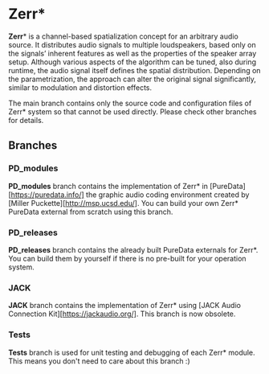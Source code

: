 # Zerr*

**Zerr*** is a channel-based spatialization concept for an arbitrary audio source. It distributes audio signals to multiple loudspeakers, based only on the signals’ inherent features as well as the properties of the speaker array setup. Although various aspects of the algorithm can be tuned, also during runtime, the audio signal itself defines the spatial distribution. Depending on the parametrization, the approach can alter the original signal significantly, similar to modulation and distortion effects.

The main branch contains only the source code and configuration files of Zerr* system so that cannot be used directly. Please check other branches for details.

## Branches

### PD_modules

**PD_modules** branch contains the implementation of Zerr* in [PureData][https://puredata.info/] the graphic audio coding environment created by [Miller Puckette][http://msp.ucsd.edu/]. You can build your own Zerr* PureData external from scratch using this branch.

### PD_releases

**PD_releases** branch contains the already built PureData externals for Zerr*. You can build them by yourself if there is no pre-built for your operation system.

### JACK

**JACK** branch contains the implementation of Zerr* using [JACK Audio Connection Kit][https://jackaudio.org/]. This branch is now obsolete.

### Tests

**Tests** branch  is used for unit testing and debugging of each Zerr* module. This means you don't need to care about this branch :)
